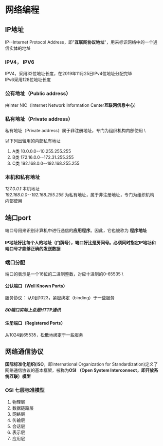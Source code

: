 # 网络编程

## IP地址
IP--Internet Protocol Address，即"**互联网协议地址**"，用来标识网络中的一个通信实体的地址

### IPV4， IPV6
IPV4，采用32位地址长度，在2019年11月25日IPv4位地址分配完毕  \
IPv6采用128位地址长度

### 公有地址（Public address）
由Inter NIC（Internet Network Information Center**互联网信息中心**）

### 私有地址（Private address）
私有地址（Private address）属于非注册地址，专门为组织机构内部使用 \

以下列出留用的内部私有地址
1. A类 10.0.0.0--10.255.255.255
2. B类 172.16.0.0--172.31.255.255
3. C类 192.168.0.0--192.168.255.255

### 本机和私有地址
_127.0.0.1_  本机地址 \
*192.168.0.0--192.168.255.255* 为私有地址，属于非注册地址，专门为组织机构内部使用

## 端口port
端口号用来识别计算机中进行通信的**应用程序**。因此，它也被称为 **程序地址**

#### IP地址好比每个人的地址（门牌号），端口好比是房间号。必须同时指定IP地址和端口号才能够正确的发送数据

### 端口分配
端口的表示是一个16位的二进制整数，对应十进制的0-65535 \

#### 公认端口（Well Known Ports）
服务协议： 从0到1023，紧密绑定（binding）于一些服务
##### 80端口实际上总是HTTP通讯

#### 注册端口（Registered Ports）
从1024到65535，松散地绑定于一些服务

## 网络通信协议
**国际标准化组织(ISO**，即International Organization for Standardization)定义了网络通信协议的基本框架，被称为**OSI （Open System Interconnect，即开放系统互联）模型**

### OSI 七层标准模型
1. 物理层
2. 数据链路层
3. 网络层
4. 传输层
5. 会话层
6. 表示层
7. 应用层












